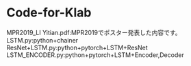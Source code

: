 # Code-for-Klab  
MPR2019_LI Yitian.pdf:MPR2019でポスター発表した内容です。  
LSTM.py:python+chainer    
ResNet+LSTM.py:python+pytorch+LSTM+ResNet  
LSTM_ENCODER.py:python+pytorch+LSTM+Encoder,Decoder  

